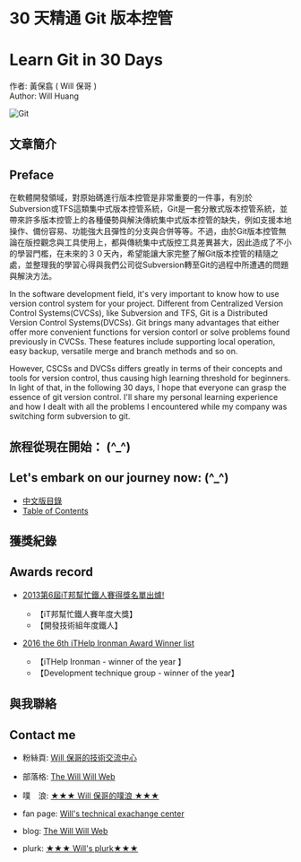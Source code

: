 30 天精通 Git 版本控管
====================
Learn Git in 30 Days
====================

作者: 黃保翕 ( Will 保哥 )<br/>
Author: Will Huang

![Git](https://cloud.githubusercontent.com/assets/88981/7561160/79b1cc50-f7fc-11e4-8077-27335f520328.png)

文章簡介
------------
Preface
------------

在軟體開發領域，對原始碼進行版本控管是非常重要的一件事，有別於Subversion或TFS這類集中式版本控管系統，Git是一套分散式版本控管系統，並帶來許多版本控管上的各種優勢與解決傳統集中式版本控管的缺失，例如支援本地操作、備份容易、功能強大且彈性的分支與合併等等。不過，由於Git版本控管無論在版控觀念與工具使用上，都與傳統集中式版控工具差異甚大，因此造成了不小的學習門檻，在未來的３０天內，希望能讓大家完整了解Git版本控管的精隨之處，並整理我的學習心得與我們公司從Subversion轉至Git的過程中所遭遇的問題與解決方法。

In the software development field, it's very important to know how to use version control system for your project. Different from Centralized Version Control Systems(CVCSs), like Subversion and TFS, Git is a Distributed Version Control Systems(DVCSs). Git brings many advantages that either offer more convenient functions for version contorl or solve problems found previously in CVCSs. These features include supporting local operation, easy backup, versatile merge and branch methods and so on. 

However, CSCSs and DVCSs differs greatly in terms of their concepts and tools for version control, thus causing high learning threshold for beginners. In light of that, in the following 30 days, I hope that everyone can grasp the essence of git version control. I'll share my personal learning experience and how I dealt with all the problems I encountered while my company was switching form subversion to git.

旅程從現在開始： (^_^)
---------------------------------------
Let's embark on our journey now: (^_^) 
---------------------------------------

* [中文版目錄](zh-tw/TOC.markdown)
* [Table of Contents]()

獲獎紀錄
----------
Awards record
----------

* [2013第6屆iT邦幫忙鐵人賽得獎名單出爐!](http://ithelp.ithome.com.tw/question/10142953)
	* 【iT邦幫忙鐵人賽年度大獎】
	* 【開發技術組年度鐵人】

* [2016 the 6th iTHelp Ironman Award Winner list](http://ithelp.ithome.com.tw/question/10142953)
	* 【iTHelp Ironman - winner of the year 】
	* 【Development technique group - winner of the year】

與我聯絡
-----------
Contact me
-----------

* 粉絲頁: [Will 保哥的技術交流中心](https://www.facebook.com/will.fans)
* 部落格: [The Will Will Web](http://blog.miniasp.com/)
* 噗　浪: [★★★ Will 保哥的噗浪 ★★★](http://www.plurk.com/willh/invite)

* fan page: [Will's technical exachange center](https://www.facebook.com/will.fans)
* blog: [The Will Will Web](http://blog.miniasp.com/)
* plurk: [★★★ Will's plurk★★★](http://blog.miniasp.com/)
